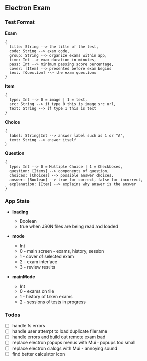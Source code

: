 ## Electron Exam

### Test Format

**Exam**

```
{
  title: String --> the title of the test,
  code: String --> exam code,
  group: String --> organize exams within app,
  time: Int --> exam duration in minutes,
  pass: Int --> minimum passing score percentage,
  cover: [Item] --> presented before exam begins
  test: [Question] --> the exam questions
}
```

**Item**

```
{
  type: Int --> 0 = image | 1 = text,
  src: String --> if type 0 this is image src url,
  text: String --> if type 1 this is text
}
```

**Choice**

```
{
  label: String|Int --> answer label such as 1 or "A",
  text: String --> answer itself
}
```

**Question**

```
{
  type: Int --> 0 = Multiple Choice | 1 = Checkboxes,
  question: [Items] --> components of question,
  choices: [Choices] --> possible answer choices,
  answer: [Boolean] --> true for correct, false for incorrect,
  explanation: [Item] --> explains why answer is the answer
}
```

### App State

- **loading**

  - Boolean
  - true when JSON files are being read and loaded

- **mode**

  - Int
  - 0 - main screen - exams, history, session
  - 1 - cover of selected exam
  - 2 - exam interface
  - 3 - review results

- **mainMode**
  - Int
  - 0 - exams on file
  - 1 - history of taken exams
  - 2 - sessions of tests in progress

### Todos

- [ ] handle fs errors
- [ ] handle user attempt to load duplicate filename
- [ ] handle errors and build out remote exam load
- [ ] replace electron popups menus with Mui - popups too small
- [ ] replace electron dialogs with Mui - annoying sound
- [ ] find better calculator icon
